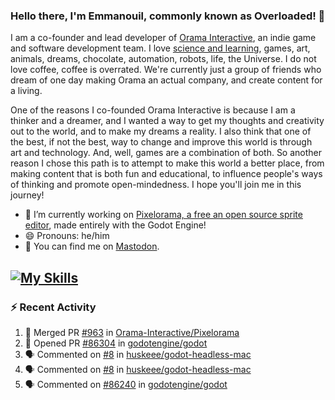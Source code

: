 ### Hello there, I'm Emmanouil, commonly known as Overloaded! 👋
I am a co-founder and lead developer of [Orama Interactive](https://www.oramainteractive.com/), an indie game and software development team. I love [science and learning](https://github.com/OverloadedOrama/KnowledgeBase), games, art, animals, dreams, chocolate, automation, robots, life, the Universe. I do not love coffee, coffee is overrated. We're currently just a group of friends who dream of one day making Orama an actual company, and create content for a living.

One of the reasons I co-founded Orama Interactive is because I am a thinker and a dreamer, and I wanted a way to get my thoughts and creativity out to the world, and to make my dreams a reality. I also think that one of the best, if not the best, way to change and improve this world is through art and technology. And, well, games are a combination of both. So another reason I chose this path is to attempt to make this world a better place, from making content that is both fun and educational, to influence people's ways of thinking and promote open-mindedness. I hope you'll join me in this journey!

- 🔭 I’m currently working on [Pixelorama, a free an open source sprite editor](https://github.com/Orama-Interactive/Pixelorama), made entirely with the Godot Engine!
- 😄 Pronouns: he/him
- 🐘 You can find me on <a rel="me" href="https://mastodon.social/@Overloaded">Mastodon</a>.

[![My Skills](https://skillicons.dev/icons?i=godot,py,cpp,cs,git,linux,html)](https://skillicons.dev)
---

### :zap: Recent Activity

<!--START_SECTION:activity-->
1. 🎉 Merged PR [#963](https://github.com/Orama-Interactive/Pixelorama/pull/963) in [Orama-Interactive/Pixelorama](https://github.com/Orama-Interactive/Pixelorama)
2. 💪 Opened PR [#86304](https://github.com/godotengine/godot/pull/86304) in [godotengine/godot](https://github.com/godotengine/godot)
3. 🗣 Commented on [#8](https://github.com/huskeee/godot-headless-mac/pull/8#issuecomment-1860308684) in [huskeee/godot-headless-mac](https://github.com/huskeee/godot-headless-mac)
4. 🗣 Commented on [#8](https://github.com/huskeee/godot-headless-mac/pull/8#issuecomment-1859264258) in [huskeee/godot-headless-mac](https://github.com/huskeee/godot-headless-mac)
5. 🗣 Commented on [#86240](https://github.com/godotengine/godot/issues/86240#issuecomment-1858928142) in [godotengine/godot](https://github.com/godotengine/godot)
<!--END_SECTION:activity-->

<!--
**OverloadedOrama/OverloadedOrama** is a ✨ _special_ ✨ repository because its `README.md` (this file) appears on your GitHub profile.

Here are some ideas to get you started:

- 👯 I’m looking to collaborate on ...
- 🤔 I’m looking for help with ...
- 💬 Ask me about ...
- 📫 How to reach me: ...
- ⚡ Fun fact: ...
-->
